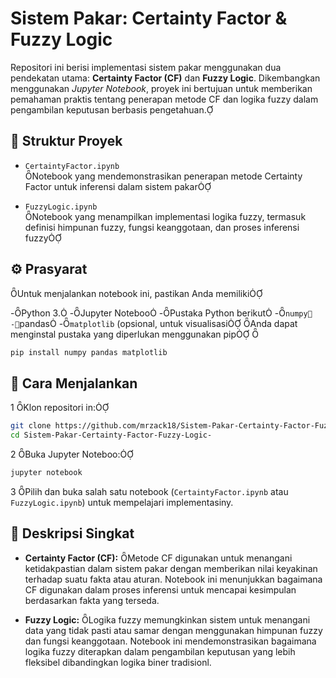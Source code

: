 # Sistem Pakar: Certainty Factor & Fuzzy Logic

Repositori ini berisi implementasi sistem pakar menggunakan dua pendekatan utama: **Certainty Factor (CF)** dan **Fuzzy Logic**. Dikembangkan menggunakan *Jupyter Notebook*, proyek ini bertujuan untuk memberikan pemahaman praktis tentang penerapan metode CF dan logika fuzzy dalam pengambilan keputusan berbasis pengetahuan.

## 📁 Struktur Proyek

- `CertaintyFactor.ipynb`  
 Notebook yang mendemonstrasikan penerapan metode Certainty Factor untuk inferensi dalam sistem pakar

- `FuzzyLogic.ipynb`  
 Notebook yang menampilkan implementasi logika fuzzy, termasuk definisi himpunan fuzzy, fungsi keanggotaan, dan proses inferensi fuzzy

## ⚙️ Prasyarat
Untuk menjalankan notebook ini, pastikan Anda memiliki

-Python 3.
-Jupyter Noteboo
-Pustaka Python berikut
  -`numpy
  -`pandas
  -`matplotlib` (opsional, untuk visualisasi
Anda dapat menginstal pustaka yang diperlukan menggunakan pip

```bash
pip install numpy pandas matplotlib
```

## 🚀 Cara Menjalankan

1 Klon repositori in:

   ```bash
   git clone https://github.com/mrzack18/Sistem-Pakar-Certainty-Factor-Fuzzy-Logic-.git
   cd Sistem-Pakar-Certainty-Factor-Fuzzy-Logic-
   ```

2 Buka Jupyter Noteboo:

   ```bash
   jupyter notebook
   ```

3 Pilih dan buka salah satu notebook (`CertaintyFactor.ipynb` atau `FuzzyLogic.ipynb`) untuk mempelajari implementasiny.

## 📖 Deskripsi Singkat

- **Certainty Factor (CF):**    Metode CF digunakan untuk menangani ketidakpastian dalam sistem pakar dengan memberikan nilai keyakinan terhadap suatu fakta atau aturan. Notebook ini menunjukkan bagaimana CF digunakan dalam proses inferensi untuk mencapai kesimpulan berdasarkan fakta yang terseda.

- **Fuzzy Logic:**    Logika fuzzy memungkinkan sistem untuk menangani data yang tidak pasti atau samar dengan menggunakan himpunan fuzzy dan fungsi keanggotaan. Notebook ini mendemonstrasikan bagaimana logika fuzzy diterapkan dalam pengambilan keputusan yang lebih fleksibel dibandingkan logika biner tradisionl.
